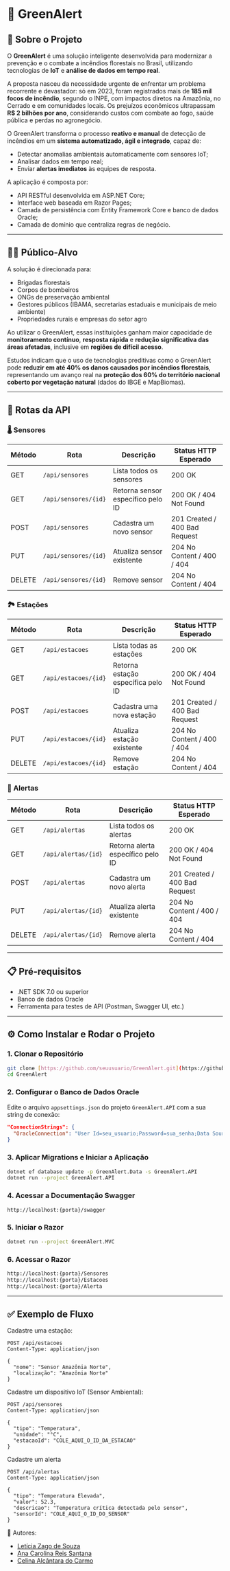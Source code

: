# 🌱 GreenAlert

## 📌 Sobre o Projeto

O **GreenAlert** é uma solução inteligente desenvolvida para modernizar a prevenção e o combate a incêndios florestais no Brasil, utilizando tecnologias de **IoT** e **análise de dados em tempo real**.

A proposta nasceu da necessidade urgente de enfrentar um problema recorrente e devastador: só em 2023, foram registrados mais de **185 mil focos de incêndio**, segundo o INPE, com impactos diretos na Amazônia, no Cerrado e em comunidades locais. Os prejuízos econômicos ultrapassam **R$ 2 bilhões por ano**, considerando custos com combate ao fogo, saúde pública e perdas no agronegócio.

O GreenAlert transforma o processo **reativo e manual** de detecção de incêndios em um **sistema automatizado, ágil e integrado**, capaz de:

- Detectar anomalias ambientais automaticamente com sensores IoT;
- Analisar dados em tempo real;
- Enviar **alertas imediatos** às equipes de resposta.

A aplicação é composta por:

- API RESTful desenvolvida em ASP.NET Core;
- Interface web baseada em Razor Pages;
- Camada de persistência com Entity Framework Core e banco de dados Oracle;
- Camada de domínio que centraliza regras de negócio.

---

## 🧑‍🚒 Público-Alvo

A solução é direcionada para:

- Brigadas florestais
- Corpos de bombeiros
- ONGs de preservação ambiental
- Gestores públicos (IBAMA, secretarias estaduais e municipais de meio ambiente)
- Propriedades rurais e empresas do setor agro

Ao utilizar o GreenAlert, essas instituições ganham maior capacidade de **monitoramento contínuo**, **resposta rápida** e **redução significativa das áreas afetadas**, inclusive em **regiões de difícil acesso**.

Estudos indicam que o uso de tecnologias preditivas como o GreenAlert pode **reduzir em até 40% os danos causados por incêndios florestais**, representando um avanço real na **proteção dos 60% do território nacional coberto por vegetação natural** (dados do IBGE e MapBiomas).

---

## 🔗 Rotas da API

### 🌡️ Sensores

| Método | Rota                      | Descrição                                  | Status HTTP Esperado          |
|--------|---------------------------|--------------------------------------------|------------------------------|
| GET    | `/api/sensores`           | Lista todos os sensores                     | 200 OK                       |
| GET    | `/api/sensores/{id}`      | Retorna sensor específico pelo ID          | 200 OK / 404 Not Found        |
| POST   | `/api/sensores`           | Cadastra um novo sensor                     | 201 Created / 400 Bad Request |
| PUT    | `/api/sensores/{id}`      | Atualiza sensor existente                   | 204 No Content / 400 / 404    |
| DELETE | `/api/sensores/{id}`      | Remove sensor                               | 204 No Content / 404          |

### 🏞️ Estações

| Método | Rota                      | Descrição                                  | Status HTTP Esperado          |
|--------|---------------------------|--------------------------------------------|------------------------------|
| GET    | `/api/estacoes`           | Lista todas as estações                     | 200 OK                       |
| GET    | `/api/estacoes/{id}`      | Retorna estação específica pelo ID         | 200 OK / 404 Not Found        |
| POST   | `/api/estacoes`           | Cadastra uma nova estação                   | 201 Created / 400 Bad Request |
| PUT    | `/api/estacoes/{id}`      | Atualiza estação existente                  | 204 No Content / 400 / 404    |
| DELETE | `/api/estacoes/{id}`      | Remove estação                              | 204 No Content / 404          |

### 🚨 Alertas

| Método | Rota                      | Descrição                                  | Status HTTP Esperado          |
|--------|---------------------------|--------------------------------------------|------------------------------|
| GET    | `/api/alertas`            | Lista todos os alertas                      | 200 OK                       |
| GET    | `/api/alertas/{id}`       | Retorna alerta específico pelo ID          | 200 OK / 404 Not Found        |
| POST   | `/api/alertas`            | Cadastra um novo alerta                     | 201 Created / 400 Bad Request |
| PUT    | `/api/alertas/{id}`       | Atualiza alerta existente                   | 204 No Content / 400 / 404    |
| DELETE | `/api/alertas/{id}`       | Remove alerta                               | 204 No Content / 404          |

---

## 📋 Pré-requisitos

- .NET SDK 7.0 ou superior
- Banco de dados Oracle 
- Ferramenta para testes de API (Postman, Swagger UI, etc.)

---

## ⚙️ Como Instalar e Rodar o Projeto

### 1. Clonar o Repositório

```bash
git clone [https://github.com/seuusuario/GreenAlert.git](https://github.com/leticia-zg/GreenAlert.git)
cd GreenAlert
```

### 2. Configurar o Banco de Dados Oracle

Edite o arquivo `appsettings.json` do projeto `GreenAlert.API` com a sua string de conexão:

```json
"ConnectionStrings": {
  "OracleConnection": "User Id=seu_usuario;Password=sua_senha;Data Source=//localhost:1521/XEPDB1;"
}
```

### 3. Aplicar Migrations e Iniciar a Aplicação

```bash
dotnet ef database update -p GreenAlert.Data -s GreenAlert.API
dotnet run --project GreenAlert.API
```

### 4. Acessar a Documentação Swagger

```bash
http://localhost:{porta}/swagger
```

### 5. Iniciar o Razor

```bash
dotnet run --project GreenAlert.MVC
```

### 6. Acessar o Razor

```bash
http://localhost:{porta}/Sensores
http://localhost:{porta}/Estacoes
http://localhost:{porta}/Alerta

```

---

## ✅ Exemplo de Fluxo

Cadastre uma estação:

```http
POST /api/estacoes
Content-Type: application/json

{
  "nome": "Sensor Amazônia Norte",
  "localização": "Amazônia Norte"
}
```

Cadastre um dispositivo IoT (Sensor Ambiental):

```http
POST /api/sensores
Content-Type: application/json

{
  "tipo": "Temperatura",
  "unidade": "°C",
  "estacaoId": "COLE_AQUI_O_ID_DA_ESTACAO"
}
```

Cadastre um alerta

```http
POST /api/alertas
Content-Type: application/json

{
  "tipo": "Temperatura Elevada",
  "valor": 52.3,
  "descricao": "Temperatura crítica detectada pelo sensor",
  "sensorId": "COLE_AQUI_O_ID_DO_SENSOR"
}
```


📌 Autores:

- [Letícia Zago de Souza](https://www.linkedin.com/in/letícia-zago-de-souza)
- [Ana Carolina Reis Santana](https://www.linkedin.com/in/ana-carolina-santana-9a0a78232)
- [Celina Alcântara do Carmo](https://www.linkedin.com/in/celinaalcantara)











